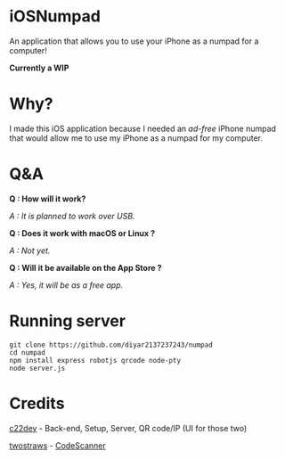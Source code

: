 # iOSNumpad
An application that allows you to use your iPhone as a numpad for a computer!

**Currently a WIP**

# Why?

I made this iOS application because I needed an *ad-free* iPhone numpad that would allow me to use my iPhone as a numpad for my computer.

# Q&A

**Q : How will it work?**

*A : It is planned to work over USB.*

**Q : Does it work with macOS or Linux ?**

*A : Not yet.*

**Q : Will it be available on the App Store ?**

*A : Yes, it will be as a free app.*

# Running server
```
git clone https://github.com/diyar2137237243/numpad
cd numpad
npm install express robotjs qrcode node-pty
node server.js
```

# Credits

[c22dev](https://github.com/c22dev) - Back-end, Setup, Server, QR code/IP (UI for those two)

[twostraws](https://github.com/twostraws/) - [CodeScanner](twostraws)
